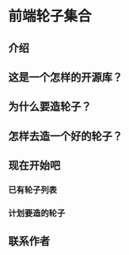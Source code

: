# 前端轮子集合

## 介绍

## 这是一个怎样的开源库？

## 为什么要造轮子？

## 怎样去造一个好的轮子？

## 现在开始吧
### 已有轮子列表
### 计划要造的轮子

## 联系作者